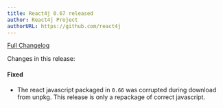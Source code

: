 ```yaml
---
title: React4j 0.67 released
author: React4j Project
authorURL: https://github.com/react4j
---
```


[Full Changelog](https://github.com/react4j/react4j/compare/v0.66...v0.67)

Changes in this release:

#### Fixed
* The react javascript packaged in `0.66` was corrupted during download from unpkg. This release
  is only a repackage of correct javascript.
